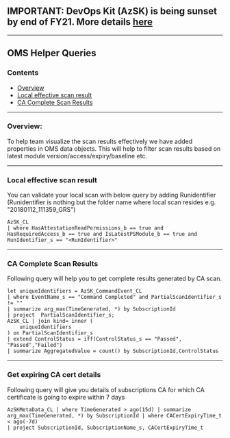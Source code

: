 ## IMPORTANT: DevOps Kit (AzSK) is being sunset by end of FY21. More details [here](../ReleaseNotes/AzSKSunsetNotice.md)
----------------------------------------------

## OMS Helper Queries

### Contents
- [Overview](OMSQueries.md#overview)
- [Local effective scan result](OMSQueries.md#Local-effective-scan-result)
- [CA Complete Scan Results](OMSQueries.md#ca-complete-scan-results)

--------------------------
### Overview: 
To help team visualize the scan results effectively we have added properties in OMS data objects. 
This will help to filter scan results based on latest module version/access/expiry/baseline etc.


--------------------------
### Local effective scan result

You can validate your local scan with below query by adding Runidentifier (Runidentifier is nothing but the folder name where local scan resides e.g. "20180112_111359_GRS")

``` AIQL
AzSK_CL
| where HasAttestationReadPermissions_b == true and HasRequiredAccess_b == true and IsLatestPSModule_b == true and RunIdentifier_s == "<RunIdentifier>"
```

--------------------------
### CA Complete Scan Results
Following query will help you to get complete results generated by CA scan. 

``` AIQL
let uniqueIdentifiers = AzSK_CommandEvent_CL
| where EventName_s == "Command Completed" and PartialScanIdentifier_s != "" 
| summarize arg_max(TimeGenerated, *) by SubscriptionId 
| project  PartialScanIdentifier_s;
AzSK_CL | join kind= inner (
    uniqueIdentifiers
) on PartialScanIdentifier_s 
| extend ControlStatus = iff(ControlStatus_s == "Passed", "Passed","Failed")
| summarize AggregatedValue = count() by SubscriptionId,ControlStatus
```

--------------------------
### Get expiring CA cert details 
Following query will give you details of subscriptions CA for which CA certificate is going to expire within 7 days

``` AIQL
AzSKMetaData_CL | where TimeGenerated > ago(15d) | summarize arg_max(TimeGenerated, *) by SubscriptionId | where CACertExpiryTime_t < ago(-7d) 
| project SubscriptionId, SubscriptionName_s, CACertExpiryTime_t 
```

